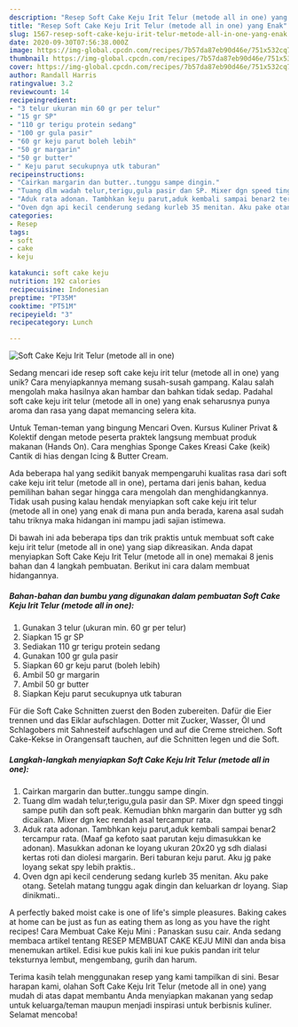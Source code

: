 ```yaml
---
description: "Resep Soft Cake Keju Irit Telur (metode all in one) yang Enak"
title: "Resep Soft Cake Keju Irit Telur (metode all in one) yang Enak"
slug: 1567-resep-soft-cake-keju-irit-telur-metode-all-in-one-yang-enak
date: 2020-09-30T07:56:38.000Z
image: https://img-global.cpcdn.com/recipes/7b57da87eb90d46e/751x532cq70/soft-cake-keju-irit-telur-metode-all-in-one-foto-resep-utama.jpg
thumbnail: https://img-global.cpcdn.com/recipes/7b57da87eb90d46e/751x532cq70/soft-cake-keju-irit-telur-metode-all-in-one-foto-resep-utama.jpg
cover: https://img-global.cpcdn.com/recipes/7b57da87eb90d46e/751x532cq70/soft-cake-keju-irit-telur-metode-all-in-one-foto-resep-utama.jpg
author: Randall Harris
ratingvalue: 3.2
reviewcount: 14
recipeingredient:
- "3 telur ukuran min 60 gr per telur"
- "15 gr SP"
- "110 gr terigu protein sedang"
- "100 gr gula pasir"
- "60 gr keju parut boleh lebih"
- "50 gr margarin"
- "50 gr butter"
- " Keju parut secukupnya utk taburan"
recipeinstructions:
- "Cairkan margarin dan butter..tunggu sampe dingin."
- "Tuang dlm wadah telur,terigu,gula pasir dan SP. Mixer dgn speed tinggi sampe putih dan soft peak. Kemudian bhkn margarin dan butter yg sdh dicaikan. Mixer dgn kec rendah asal tercampur rata."
- "Aduk rata adonan. Tambhkan keju parut,aduk kembali sampai benar2 tercampur rata. (Maaf ga kefoto saat parutan keju dimasukkan ke adonan). Masukkan adonan ke loyang ukuran 20x20 yg sdh dialasi kertas roti dan diolesi margarin. Beri taburan keju parut. Aku jg pake loyang sekat spy lebih praktis.."
- "Oven dgn api kecil cenderung sedang kurleb 35 menitan. Aku pake otang. Setelah matang tunggu agak dingin dan keluarkan dr loyang. Siap dinikmati.."
categories:
- Resep
tags:
- soft
- cake
- keju

katakunci: soft cake keju 
nutrition: 192 calories
recipecuisine: Indonesian
preptime: "PT35M"
cooktime: "PT51M"
recipeyield: "3"
recipecategory: Lunch

---
```



![Soft Cake Keju Irit Telur (metode all in one)](https://img-global.cpcdn.com/recipes/7b57da87eb90d46e/751x532cq70/soft-cake-keju-irit-telur-metode-all-in-one-foto-resep-utama.jpg)

Sedang mencari ide resep soft cake keju irit telur (metode all in one) yang unik? Cara menyiapkannya memang susah-susah gampang. Kalau salah mengolah maka hasilnya akan hambar dan bahkan tidak sedap. Padahal soft cake keju irit telur (metode all in one) yang enak seharusnya punya aroma dan rasa yang dapat memancing selera kita.

Untuk Teman-teman yang bingung Mencari Oven. Kursus Kuliner Privat &amp; Kolektif dengan metode peserta praktek langsung membuat produk makanan (Hands On). Cara menghias Sponge Cakes Kreasi Cake (keik) Cantik di hias dengan Icing &amp; Butter Cream.

Ada beberapa hal yang sedikit banyak mempengaruhi kualitas rasa dari soft cake keju irit telur (metode all in one), pertama dari jenis bahan, kedua pemilihan bahan segar hingga cara mengolah dan menghidangkannya. Tidak usah pusing kalau hendak menyiapkan soft cake keju irit telur (metode all in one) yang enak di mana pun anda berada, karena asal sudah tahu triknya maka hidangan ini mampu jadi sajian istimewa.


Di bawah ini ada beberapa tips dan trik praktis untuk membuat soft cake keju irit telur (metode all in one) yang siap dikreasikan. Anda dapat menyiapkan Soft Cake Keju Irit Telur (metode all in one) memakai 8 jenis bahan dan 4 langkah pembuatan. Berikut ini cara dalam membuat hidangannya.

<!--inarticleads1-->

##### Bahan-bahan dan bumbu yang digunakan dalam pembuatan Soft Cake Keju Irit Telur (metode all in one):

1. Gunakan 3 telur (ukuran min. 60 gr per telur)
1. Siapkan 15 gr SP
1. Sediakan 110 gr terigu protein sedang
1. Gunakan 100 gr gula pasir
1. Siapkan 60 gr keju parut (boleh lebih)
1. Ambil 50 gr margarin
1. Ambil 50 gr butter
1. Siapkan  Keju parut secukupnya utk taburan


Für die Soft Cake Schnitten zuerst den Boden zubereiten. Dafür die Eier trennen und das Eiklar aufschlagen. Dotter mit Zucker, Wasser, Öl und Schlagobers mit Sahnesteif aufschlagen und auf die Creme streichen. Soft Cake-Kekse in Orangensaft tauchen, auf die Schnitten legen und die Soft. 

<!--inarticleads2-->

##### Langkah-langkah menyiapkan Soft Cake Keju Irit Telur (metode all in one):

1. Cairkan margarin dan butter..tunggu sampe dingin.
1. Tuang dlm wadah telur,terigu,gula pasir dan SP. Mixer dgn speed tinggi sampe putih dan soft peak. Kemudian bhkn margarin dan butter yg sdh dicaikan. Mixer dgn kec rendah asal tercampur rata.
1. Aduk rata adonan. Tambhkan keju parut,aduk kembali sampai benar2 tercampur rata. (Maaf ga kefoto saat parutan keju dimasukkan ke adonan). Masukkan adonan ke loyang ukuran 20x20 yg sdh dialasi kertas roti dan diolesi margarin. Beri taburan keju parut. Aku jg pake loyang sekat spy lebih praktis..
1. Oven dgn api kecil cenderung sedang kurleb 35 menitan. Aku pake otang. Setelah matang tunggu agak dingin dan keluarkan dr loyang. Siap dinikmati..


A perfectly baked moist cake is one of life&#39;s simple pleasures. Baking cakes at home can be just as fun as eating them as long as you have the right recipes! Cara Membuat Cake Keju Mini : Panaskan susu cair. Anda sedang membaca artikel tentang RESEP MEMBUAT CAKE KEJU MINI dan anda bisa menemukan artikel. Edisi kue pukis kali ini kue pukis pandan irit telur teksturnya lembut, mengembang, gurih dan harum. 

Terima kasih telah menggunakan resep yang kami tampilkan di sini. Besar harapan kami, olahan Soft Cake Keju Irit Telur (metode all in one) yang mudah di atas dapat membantu Anda menyiapkan makanan yang sedap untuk keluarga/teman maupun menjadi inspirasi untuk berbisnis kuliner. Selamat mencoba!
